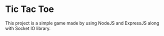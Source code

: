 # Tic Tac Toe
This project is a simple game made by using NodeJS and ExpressJS along with Socket IO library.
